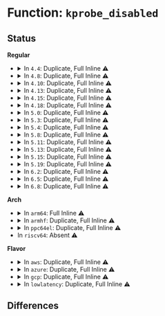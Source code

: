# Function: <code>kprobe_disabled</code>

## Status
<b>Regular</b>
<ul>
<li>
<details>
<summary>In <code>4.4</code>: Duplicate, Full Inline ⚠️</summary>

**Collision:** Static Duplication

**Inline:** Full

**Transformation:** False

**Instances:**

```
In arch/x86/kernel/kprobes/opt.c (0)
Location: include/linux/kprobes.h:139
Inline: True
```
```
In arch/x86/kernel/kprobes/ftrace.c (0)
Location: include/linux/kprobes.h:139
Inline: True
```
```
In kernel/kprobes.c (ffffffff8112d345)
Location: include/linux/kprobes.h:139
Inline: True
Inline callers:
  - kernel/kprobes.c:report_probe
```
</details>
</li>
<li>
<details>
<summary>In <code>4.8</code>: Duplicate, Full Inline ⚠️</summary>

**Collision:** Static Duplication

**Inline:** Full

**Transformation:** False

**Instances:**

```
In arch/x86/kernel/kprobes/opt.c (0)
Location: include/linux/kprobes.h:139
Inline: True
```
```
In arch/x86/kernel/kprobes/ftrace.c (0)
Location: include/linux/kprobes.h:139
Inline: True
```
```
In kernel/kprobes.c (ffffffff81135505)
Location: include/linux/kprobes.h:139
Inline: True
Inline callers:
  - kernel/kprobes.c:report_probe
```
</details>
</li>
<li>
<details>
<summary>In <code>4.10</code>: Duplicate, Full Inline ⚠️</summary>

**Collision:** Static Duplication

**Inline:** Full

**Transformation:** False

**Instances:**

```
In arch/x86/kernel/kprobes/opt.c (0)
Location: include/linux/kprobes.h:139
Inline: True
```
```
In arch/x86/kernel/kprobes/ftrace.c (0)
Location: include/linux/kprobes.h:139
Inline: True
```
```
In kernel/kprobes.c (ffffffff8113f285)
Location: include/linux/kprobes.h:139
Inline: True
Inline callers:
  - kernel/kprobes.c:report_probe
```
</details>
</li>
<li>
<details>
<summary>In <code>4.13</code>: Duplicate, Full Inline ⚠️</summary>

**Collision:** Static Duplication

**Inline:** Full

**Transformation:** False

**Instances:**

```
In arch/x86/kernel/kprobes/opt.c (0)
Location: include/linux/kprobes.h:140
Inline: True
```
```
In arch/x86/kernel/kprobes/ftrace.c (0)
Location: include/linux/kprobes.h:140
Inline: True
```
```
In kernel/kprobes.c (ffffffff81140813)
Location: include/linux/kprobes.h:140
Inline: True
Inline callers:
  - kernel/kprobes.c:report_probe
```
</details>
</li>
<li>
<details>
<summary>In <code>4.15</code>: Duplicate, Full Inline ⚠️</summary>

**Collision:** Static Duplication

**Inline:** Full

**Transformation:** False

**Instances:**

```
In arch/x86/kernel/kprobes/opt.c (0)
Location: include/linux/kprobes.h:140
Inline: True
```
```
In arch/x86/kernel/kprobes/ftrace.c (0)
Location: include/linux/kprobes.h:140
Inline: True
```
```
In kernel/kprobes.c (ffffffff8114d6b3)
Location: include/linux/kprobes.h:140
Inline: True
Inline callers:
  - kernel/kprobes.c:report_probe
```
</details>
</li>
<li>
<details>
<summary>In <code>4.18</code>: Duplicate, Full Inline ⚠️</summary>

**Collision:** Static Duplication

**Inline:** Full

**Transformation:** False

**Instances:**

```
In arch/x86/kernel/kprobes/opt.c (ffffffff810691b7)
Location: include/linux/kprobes.h:140
Inline: True
Inline callers:
  - arch/x86/kernel/kprobes/opt.c:arch_optimize_kprobes
  - arch/x86/kernel/kprobes/opt.c:arch_check_optimized_kprobe
```
```
In arch/x86/kernel/kprobes/ftrace.c (ffffffff81069355)
Location: include/linux/kprobes.h:140
Inline: True
Inline callers:
  - arch/x86/kernel/kprobes/ftrace.c:kprobe_ftrace_handler
```
```
In kernel/kprobes.c (ffffffff8115d99a)
Location: include/linux/kprobes.h:140
Inline: True
Inline callers:
  - kernel/kprobes.c:write_enabled_file_bool
  - kernel/kprobes.c:write_enabled_file_bool
  - kernel/kprobes.c:report_probe
  - kernel/kprobes.c:enable_kprobe
  - kernel/kprobes.c:__unregister_kprobe_top
  - kernel/kprobes.c:__disable_kprobe
  - kernel/kprobes.c:__disable_kprobe
  - kernel/kprobes.c:aggr_post_handler
  - kernel/kprobes.c:aggr_pre_handler
  - kernel/kprobes.c:proc_kprobes_optimization_handler
  - kernel/kprobes.c:proc_kprobes_optimization_handler
  - kernel/kprobes.c:force_unoptimize_kprobe
  - kernel/kprobes.c:kprobe_optimizer
  - kernel/kprobes.c:kprobe_optimizer
  - kernel/kprobes.c:kprobe_optimizer
  - kernel/kprobes.c:opt_pre_handler
```
</details>
</li>
<li>
<details>
<summary>In <code>5.0</code>: Duplicate, Full Inline ⚠️</summary>

**Collision:** Static Duplication

**Inline:** Full

**Transformation:** False

**Instances:**

```
In arch/x86/kernel/kprobes/opt.c (ffffffff8106ef73)
Location: include/linux/kprobes.h:133
Inline: True
Inline callers:
  - arch/x86/kernel/kprobes/opt.c:arch_optimize_kprobes
  - arch/x86/kernel/kprobes/opt.c:arch_check_optimized_kprobe
```
```
In arch/x86/kernel/kprobes/ftrace.c (ffffffff8106f0f5)
Location: include/linux/kprobes.h:133
Inline: True
Inline callers:
  - arch/x86/kernel/kprobes/ftrace.c:kprobe_ftrace_handler
```
```
In kernel/kprobes.c (ffffffff8116a5ba)
Location: include/linux/kprobes.h:133
Inline: True
Inline callers:
  - kernel/kprobes.c:write_enabled_file_bool
  - kernel/kprobes.c:write_enabled_file_bool
  - kernel/kprobes.c:report_probe
  - kernel/kprobes.c:enable_kprobe
  - kernel/kprobes.c:__unregister_kprobe_top
  - kernel/kprobes.c:__disable_kprobe
  - kernel/kprobes.c:__disable_kprobe
  - kernel/kprobes.c:aggr_post_handler
  - kernel/kprobes.c:aggr_pre_handler
  - kernel/kprobes.c:proc_kprobes_optimization_handler
  - kernel/kprobes.c:proc_kprobes_optimization_handler
  - kernel/kprobes.c:force_unoptimize_kprobe
  - kernel/kprobes.c:kprobe_optimizer
  - kernel/kprobes.c:kprobe_optimizer
  - kernel/kprobes.c:kprobe_optimizer
  - kernel/kprobes.c:opt_pre_handler
```
</details>
</li>
<li>
<details>
<summary>In <code>5.3</code>: Duplicate, Full Inline ⚠️</summary>

**Collision:** Static Duplication

**Inline:** Full

**Transformation:** False

**Instances:**

```
In arch/x86/kernel/kprobes/opt.c (ffffffff81073024)
Location: include/linux/kprobes.h:120
Inline: True
Inline callers:
  - arch/x86/kernel/kprobes/opt.c:arch_optimize_kprobes
  - arch/x86/kernel/kprobes/opt.c:arch_check_optimized_kprobe
```
```
In arch/x86/kernel/kprobes/ftrace.c (ffffffff810731d5)
Location: include/linux/kprobes.h:120
Inline: True
Inline callers:
  - arch/x86/kernel/kprobes/ftrace.c:kprobe_ftrace_handler
```
```
In kernel/kprobes.c (ffffffff81177318)
Location: include/linux/kprobes.h:120
Inline: True
Inline callers:
  - kernel/kprobes.c:write_enabled_file_bool
  - kernel/kprobes.c:write_enabled_file_bool
  - kernel/kprobes.c:report_probe
  - kernel/kprobes.c:enable_kprobe
  - kernel/kprobes.c:__unregister_kprobe_top
  - kernel/kprobes.c:__disable_kprobe
  - kernel/kprobes.c:__disable_kprobe
  - kernel/kprobes.c:aggr_post_handler
  - kernel/kprobes.c:aggr_pre_handler
  - kernel/kprobes.c:proc_kprobes_optimization_handler
  - kernel/kprobes.c:proc_kprobes_optimization_handler
  - kernel/kprobes.c:force_unoptimize_kprobe
  - kernel/kprobes.c:kprobe_optimizer
  - kernel/kprobes.c:kprobe_optimizer
  - kernel/kprobes.c:kprobe_optimizer
  - kernel/kprobes.c:opt_pre_handler
```
</details>
</li>
<li>
<details>
<summary>In <code>5.4</code>: Duplicate, Full Inline ⚠️</summary>

**Collision:** Static Duplication

**Inline:** Full

**Transformation:** False

**Instances:**

```
In arch/x86/kernel/kprobes/opt.c (ffffffff81074010)
Location: include/linux/kprobes.h:120
Inline: True
Inline callers:
  - arch/x86/kernel/kprobes/opt.c:arch_optimize_kprobes
  - arch/x86/kernel/kprobes/opt.c:arch_check_optimized_kprobe
```
```
In arch/x86/kernel/kprobes/ftrace.c (ffffffff81074195)
Location: include/linux/kprobes.h:120
Inline: True
Inline callers:
  - arch/x86/kernel/kprobes/ftrace.c:kprobe_ftrace_handler
```
```
In kernel/kprobes.c (ffffffff8118323e)
Location: include/linux/kprobes.h:120
Inline: True
Inline callers:
  - kernel/kprobes.c:write_enabled_file_bool
  - kernel/kprobes.c:write_enabled_file_bool
  - kernel/kprobes.c:report_probe
  - kernel/kprobes.c:enable_kprobe
  - kernel/kprobes.c:__unregister_kprobe_top
  - kernel/kprobes.c:__disable_kprobe
  - kernel/kprobes.c:__disable_kprobe
  - kernel/kprobes.c:aggr_post_handler
  - kernel/kprobes.c:aggr_pre_handler
  - kernel/kprobes.c:proc_kprobes_optimization_handler
  - kernel/kprobes.c:proc_kprobes_optimization_handler
  - kernel/kprobes.c:force_unoptimize_kprobe
  - kernel/kprobes.c:kprobe_optimizer
  - kernel/kprobes.c:kprobe_optimizer
  - kernel/kprobes.c:kprobe_optimizer
  - kernel/kprobes.c:opt_pre_handler
```
</details>
</li>
<li>
<details>
<summary>In <code>5.8</code>: Duplicate, Full Inline ⚠️</summary>

**Collision:** Static Duplication

**Inline:** Full

**Transformation:** False

**Instances:**

```
In arch/x86/kernel/kprobes/opt.c (ffffffff8107b12f)
Location: include/linux/kprobes.h:120
Inline: True
Inline callers:
  - arch/x86/kernel/kprobes/opt.c:arch_optimize_kprobes
  - arch/x86/kernel/kprobes/opt.c:arch_check_optimized_kprobe
```
```
In arch/x86/kernel/kprobes/ftrace.c (ffffffff8107b2b5)
Location: include/linux/kprobes.h:120
Inline: True
Inline callers:
  - arch/x86/kernel/kprobes/ftrace.c:kprobe_ftrace_handler
```
```
In kernel/kprobes.c (ffffffff811970a6)
Location: include/linux/kprobes.h:120
Inline: True
Inline callers:
  - kernel/kprobes.c:disarm_all_kprobes
  - kernel/kprobes.c:arm_all_kprobes
  - kernel/kprobes.c:report_probe
  - kernel/kprobes.c:enable_kprobe
  - kernel/kprobes.c:kill_kprobe
  - kernel/kprobes.c:kill_kprobe
  - kernel/kprobes.c:__unregister_kprobe_top
  - kernel/kprobes.c:__unregister_kprobe_top
  - kernel/kprobes.c:__disable_kprobe
  - kernel/kprobes.c:__disable_kprobe
  - kernel/kprobes.c:register_aggr_kprobe
  - kernel/kprobes.c:register_aggr_kprobe
  - kernel/kprobes.c:register_aggr_kprobe
  - kernel/kprobes.c:aggr_post_handler
  - kernel/kprobes.c:aggr_pre_handler
  - kernel/kprobes.c:proc_kprobes_optimization_handler
  - kernel/kprobes.c:unoptimize_all_kprobes
  - kernel/kprobes.c:do_free_cleaned_kprobes
  - kernel/kprobes.c:do_unoptimize_kprobes
  - kernel/kprobes.c:do_unoptimize_kprobes
  - kernel/kprobes.c:opt_pre_handler
```
</details>
</li>
<li>
<details>
<summary>In <code>5.11</code>: Duplicate, Full Inline ⚠️</summary>

**Collision:** Static Duplication

**Inline:** Full

**Transformation:** False

**Instances:**

```
In arch/x86/kernel/kprobes/opt.c (ffffffff8107af3f)
Location: include/linux/kprobes.h:122
Inline: True
Inline callers:
  - arch/x86/kernel/kprobes/opt.c:arch_optimize_kprobes
  - arch/x86/kernel/kprobes/opt.c:arch_check_optimized_kprobe
```
```
In arch/x86/kernel/kprobes/ftrace.c (ffffffff8107b1ae)
Location: include/linux/kprobes.h:122
Inline: True
Inline callers:
  - arch/x86/kernel/kprobes/ftrace.c:kprobe_ftrace_handler
```
```
In kernel/kprobes.c (ffffffff81194226)
Location: include/linux/kprobes.h:122
Inline: True
Inline callers:
  - kernel/kprobes.c:disarm_all_kprobes
  - kernel/kprobes.c:arm_all_kprobes
  - kernel/kprobes.c:report_probe
  - kernel/kprobes.c:enable_kprobe
  - kernel/kprobes.c:kill_kprobe
  - kernel/kprobes.c:kill_kprobe
  - kernel/kprobes.c:__unregister_kprobe_top
  - kernel/kprobes.c:__unregister_kprobe_top
  - kernel/kprobes.c:__disable_kprobe
  - kernel/kprobes.c:__disable_kprobe
  - kernel/kprobes.c:register_aggr_kprobe
  - kernel/kprobes.c:register_aggr_kprobe
  - kernel/kprobes.c:register_aggr_kprobe
  - kernel/kprobes.c:aggr_post_handler
  - kernel/kprobes.c:aggr_pre_handler
  - kernel/kprobes.c:unoptimize_all_kprobes
  - kernel/kprobes.c:optimize_all_kprobes
  - kernel/kprobes.c:do_free_cleaned_kprobes
  - kernel/kprobes.c:do_unoptimize_kprobes
  - kernel/kprobes.c:do_unoptimize_kprobes
  - kernel/kprobes.c:opt_pre_handler
```
</details>
</li>
<li>
<details>
<summary>In <code>5.13</code>: Duplicate, Full Inline ⚠️</summary>

**Collision:** Static Duplication

**Inline:** Full

**Transformation:** False

**Instances:**

```
In arch/x86/kernel/kprobes/opt.c (ffffffff8107c119)
Location: include/linux/kprobes.h:122
Inline: True
Inline callers:
  - arch/x86/kernel/kprobes/opt.c:arch_optimize_kprobes
  - arch/x86/kernel/kprobes/opt.c:arch_check_optimized_kprobe
```
```
In arch/x86/kernel/kprobes/ftrace.c (ffffffff8107c3b7)
Location: include/linux/kprobes.h:122
Inline: True
Inline callers:
  - arch/x86/kernel/kprobes/ftrace.c:kprobe_ftrace_handler
```
```
In kernel/kprobes.c (ffffffff8119521b)
Location: include/linux/kprobes.h:122
Inline: True
Inline callers:
  - kernel/kprobes.c:write_enabled_file_bool
  - kernel/kprobes.c:write_enabled_file_bool
  - kernel/kprobes.c:report_probe
  - kernel/kprobes.c:enable_kprobe
  - kernel/kprobes.c:kill_kprobe
  - kernel/kprobes.c:kill_kprobe
  - kernel/kprobes.c:__unregister_kprobe_top
  - kernel/kprobes.c:__unregister_kprobe_top
  - kernel/kprobes.c:__disable_kprobe
  - kernel/kprobes.c:__disable_kprobe
  - kernel/kprobes.c:register_aggr_kprobe
  - kernel/kprobes.c:register_aggr_kprobe
  - kernel/kprobes.c:register_aggr_kprobe
  - kernel/kprobes.c:aggr_post_handler
  - kernel/kprobes.c:aggr_pre_handler
  - kernel/kprobes.c:proc_kprobes_optimization_handler
  - kernel/kprobes.c:optimize_all_kprobes
  - kernel/kprobes.c:kprobe_optimizer
  - kernel/kprobes.c:kprobe_optimizer
  - kernel/kprobes.c:kprobe_optimizer
  - kernel/kprobes.c:opt_pre_handler
```
</details>
</li>
<li>
<details>
<summary>In <code>5.15</code>: Duplicate, Full Inline ⚠️</summary>

**Collision:** Static Duplication

**Inline:** Full

**Transformation:** False

**Instances:**

```
In arch/x86/kernel/kprobes/opt.c (ffffffff8108a283)
Location: include/linux/kprobes.h:114
Inline: True
Inline callers:
  - arch/x86/kernel/kprobes/opt.c:arch_optimize_kprobes
  - arch/x86/kernel/kprobes/opt.c:arch_check_optimized_kprobe
```
```
In arch/x86/kernel/kprobes/ftrace.c (ffffffff8108a4e7)
Location: include/linux/kprobes.h:114
Inline: True
Inline callers:
  - arch/x86/kernel/kprobes/ftrace.c:kprobe_ftrace_handler
```
```
In kernel/kprobes.c (ffffffff811be102)
Location: include/linux/kprobes.h:114
Inline: True
Inline callers:
  - kernel/kprobes.c:write_enabled_file_bool
  - kernel/kprobes.c:write_enabled_file_bool
  - kernel/kprobes.c:report_probe
  - kernel/kprobes.c:enable_kprobe
  - kernel/kprobes.c:kill_kprobe
  - kernel/kprobes.c:kill_kprobe
  - kernel/kprobes.c:__unregister_kprobe_top
  - kernel/kprobes.c:__unregister_kprobe_top
  - kernel/kprobes.c:__disable_kprobe
  - kernel/kprobes.c:__disable_kprobe
  - kernel/kprobes.c:register_aggr_kprobe
  - kernel/kprobes.c:register_aggr_kprobe
  - kernel/kprobes.c:register_aggr_kprobe
  - kernel/kprobes.c:aggr_post_handler
  - kernel/kprobes.c:aggr_pre_handler
  - kernel/kprobes.c:proc_kprobes_optimization_handler
  - kernel/kprobes.c:optimize_all_kprobes
  - kernel/kprobes.c:optimize_kprobe
  - kernel/kprobes.c:kprobe_optimizer
  - kernel/kprobes.c:kprobe_optimizer
  - kernel/kprobes.c:kprobe_optimizer
  - kernel/kprobes.c:opt_pre_handler
```
</details>
</li>
<li>
<details>
<summary>In <code>5.19</code>: Duplicate, Full Inline ⚠️</summary>

**Collision:** Static Duplication

**Inline:** Full

**Transformation:** False

**Instances:**

```
In arch/x86/kernel/kprobes/opt.c (ffffffff8109a78e)
Location: include/linux/kprobes.h:114
Inline: True
Inline callers:
  - arch/x86/kernel/kprobes/opt.c:arch_optimize_kprobes
  - arch/x86/kernel/kprobes/opt.c:arch_check_optimized_kprobe
```
```
In arch/x86/kernel/kprobes/ftrace.c (ffffffff8109aa53)
Location: include/linux/kprobes.h:114
Inline: True
Inline callers:
  - arch/x86/kernel/kprobes/ftrace.c:kprobe_ftrace_handler
```
```
In kernel/kprobes.c (ffffffff811f1645)
Location: include/linux/kprobes.h:114
Inline: True
Inline callers:
  - kernel/kprobes.c:write_enabled_file_bool
  - kernel/kprobes.c:write_enabled_file_bool
  - kernel/kprobes.c:report_probe
  - kernel/kprobes.c:enable_kprobe
  - kernel/kprobes.c:kill_kprobe
  - kernel/kprobes.c:kill_kprobe
  - kernel/kprobes.c:__unregister_kprobe_top
  - kernel/kprobes.c:__unregister_kprobe_top
  - kernel/kprobes.c:__disable_kprobe
  - kernel/kprobes.c:__disable_kprobe
  - kernel/kprobes.c:__disable_kprobe
  - kernel/kprobes.c:register_kprobe
  - kernel/kprobes.c:register_aggr_kprobe
  - kernel/kprobes.c:register_aggr_kprobe
  - kernel/kprobes.c:register_aggr_kprobe
  - kernel/kprobes.c:aggr_post_handler
  - kernel/kprobes.c:aggr_pre_handler
  - kernel/kprobes.c:proc_kprobes_optimization_handler
  - kernel/kprobes.c:optimize_all_kprobes
  - kernel/kprobes.c:optimize_kprobe
  - kernel/kprobes.c:kprobe_optimizer
  - kernel/kprobes.c:kprobe_optimizer
  - kernel/kprobes.c:kprobe_optimizer
  - kernel/kprobes.c:opt_pre_handler
```
</details>
</li>
<li>
<details>
<summary>In <code>6.2</code>: Duplicate, Full Inline ⚠️</summary>

**Collision:** Static Duplication

**Inline:** Full

**Transformation:** False

**Instances:**

```
In arch/x86/kernel/kprobes/opt.c (ffffffff810b11fb)
Location: include/linux/kprobes.h:115
Inline: True
Inline callers:
  - arch/x86/kernel/kprobes/opt.c:arch_optimize_kprobes
```
```
In arch/x86/kernel/kprobes/ftrace.c (ffffffff810b1493)
Location: include/linux/kprobes.h:115
Inline: True
Inline callers:
  - arch/x86/kernel/kprobes/ftrace.c:kprobe_ftrace_handler
```
```
In kernel/kprobes.c (ffffffff81238092)
Location: include/linux/kprobes.h:115
Inline: True
Inline callers:
  - kernel/kprobes.c:write_enabled_file_bool
  - kernel/kprobes.c:write_enabled_file_bool
  - kernel/kprobes.c:report_probe
  - kernel/kprobes.c:enable_kprobe
  - kernel/kprobes.c:kill_kprobe
  - kernel/kprobes.c:kill_kprobe
  - kernel/kprobes.c:__unregister_kprobe_top
  - kernel/kprobes.c:__unregister_kprobe_top
  - kernel/kprobes.c:__disable_kprobe
  - kernel/kprobes.c:__disable_kprobe
  - kernel/kprobes.c:__disable_kprobe
  - kernel/kprobes.c:register_kprobe
  - kernel/kprobes.c:register_aggr_kprobe
  - kernel/kprobes.c:register_aggr_kprobe
  - kernel/kprobes.c:register_aggr_kprobe
  - kernel/kprobes.c:aggr_post_handler
  - kernel/kprobes.c:aggr_pre_handler
  - kernel/kprobes.c:proc_kprobes_optimization_handler
  - kernel/kprobes.c:optimize_all_kprobes
  - kernel/kprobes.c:optimize_kprobe
  - kernel/kprobes.c:kprobe_optimizer
  - kernel/kprobes.c:kprobe_optimizer
  - kernel/kprobes.c:kprobe_optimizer
  - kernel/kprobes.c:opt_pre_handler
```
</details>
</li>
<li>
<details>
<summary>In <code>6.5</code>: Duplicate, Full Inline ⚠️</summary>

**Collision:** Static Duplication

**Inline:** Full

**Transformation:** False

**Instances:**

```
In arch/x86/kernel/kprobes/opt.c (ffffffff810b41ab)
Location: include/linux/kprobes.h:115
Inline: True
Inline callers:
  - arch/x86/kernel/kprobes/opt.c:arch_optimize_kprobes
```
```
In arch/x86/kernel/kprobes/ftrace.c (ffffffff810b4455)
Location: include/linux/kprobes.h:115
Inline: True
Inline callers:
  - arch/x86/kernel/kprobes/ftrace.c:kprobe_ftrace_handler
```
```
In kernel/kprobes.c (ffffffff8124f172)
Location: include/linux/kprobes.h:115
Inline: True
Inline callers:
  - kernel/kprobes.c:write_enabled_file_bool
  - kernel/kprobes.c:write_enabled_file_bool
  - kernel/kprobes.c:report_probe
  - kernel/kprobes.c:enable_kprobe
  - kernel/kprobes.c:kill_kprobe
  - kernel/kprobes.c:kill_kprobe
  - kernel/kprobes.c:__unregister_kprobe_top
  - kernel/kprobes.c:__unregister_kprobe_top
  - kernel/kprobes.c:__disable_kprobe
  - kernel/kprobes.c:__disable_kprobe
  - kernel/kprobes.c:__disable_kprobe
  - kernel/kprobes.c:register_kprobe
  - kernel/kprobes.c:register_aggr_kprobe
  - kernel/kprobes.c:register_aggr_kprobe
  - kernel/kprobes.c:register_aggr_kprobe
  - kernel/kprobes.c:aggr_post_handler
  - kernel/kprobes.c:aggr_pre_handler
  - kernel/kprobes.c:proc_kprobes_optimization_handler
  - kernel/kprobes.c:optimize_all_kprobes
  - kernel/kprobes.c:optimize_kprobe
  - kernel/kprobes.c:kprobe_optimizer
  - kernel/kprobes.c:kprobe_optimizer
  - kernel/kprobes.c:kprobe_optimizer
  - kernel/kprobes.c:opt_pre_handler
```
</details>
</li>
<li>
<details>
<summary>In <code>6.8</code>: Duplicate, Full Inline ⚠️</summary>

**Collision:** Static Duplication

**Inline:** Full

**Transformation:** False

**Instances:**

```
In arch/x86/kernel/kprobes/opt.c (ffffffff810bb60b)
Location: include/linux/kprobes.h:114
Inline: True
Inline callers:
  - arch/x86/kernel/kprobes/opt.c:arch_optimize_kprobes
```
```
In arch/x86/kernel/kprobes/ftrace.c (ffffffff810bb8b5)
Location: include/linux/kprobes.h:114
Inline: True
Inline callers:
  - arch/x86/kernel/kprobes/ftrace.c:kprobe_ftrace_handler
```
```
In kernel/kprobes.c (ffffffff812690a2)
Location: include/linux/kprobes.h:114
Inline: True
Inline callers:
  - kernel/kprobes.c:write_enabled_file_bool
  - kernel/kprobes.c:write_enabled_file_bool
  - kernel/kprobes.c:report_probe
  - kernel/kprobes.c:enable_kprobe
  - kernel/kprobes.c:kill_kprobe
  - kernel/kprobes.c:kill_kprobe
  - kernel/kprobes.c:__unregister_kprobe_top
  - kernel/kprobes.c:__unregister_kprobe_top
  - kernel/kprobes.c:__disable_kprobe
  - kernel/kprobes.c:__disable_kprobe
  - kernel/kprobes.c:__disable_kprobe
  - kernel/kprobes.c:register_kprobe
  - kernel/kprobes.c:register_aggr_kprobe
  - kernel/kprobes.c:register_aggr_kprobe
  - kernel/kprobes.c:register_aggr_kprobe
  - kernel/kprobes.c:aggr_post_handler
  - kernel/kprobes.c:aggr_pre_handler
  - kernel/kprobes.c:proc_kprobes_optimization_handler
  - kernel/kprobes.c:optimize_all_kprobes
  - kernel/kprobes.c:optimize_kprobe
  - kernel/kprobes.c:kprobe_optimizer
  - kernel/kprobes.c:kprobe_optimizer
  - kernel/kprobes.c:kprobe_optimizer
  - kernel/kprobes.c:opt_pre_handler
```
</details>
</li>
</ul>
<b>Arch</b>
<ul>
<li>
<details>
<summary>In <code>arm64</code>: Full Inline ⚠️</summary>

**Collision:** Unique Static

**Inline:** Full

**Transformation:** False

**Instances:**

```
In kernel/kprobes.c (ffff8000101f8254)
Location: include/linux/kprobes.h:120
Inline: True
Inline callers:
  - kernel/kprobes.c:write_enabled_file_bool
  - kernel/kprobes.c:write_enabled_file_bool
  - kernel/kprobes.c:report_probe
  - kernel/kprobes.c:enable_kprobe
  - kernel/kprobes.c:__unregister_kprobe_top
  - kernel/kprobes.c:__disable_kprobe
  - kernel/kprobes.c:__disable_kprobe
  - kernel/kprobes.c:aggr_post_handler
  - kernel/kprobes.c:aggr_pre_handler
```
</details>
</li>
<li>
<details>
<summary>In <code>armhf</code>: Duplicate, Full Inline ⚠️</summary>

**Collision:** Static Duplication

**Inline:** Full

**Transformation:** False

**Instances:**

```
In arch/arm/probes/kprobes/opt-arm.c (c0ea1358)
Location: include/linux/kprobes.h:120
Inline: True
Inline callers:
  - arch/arm/probes/kprobes/opt-arm.c:arch_optimize_kprobes
```
```
In kernel/kprobes.c (c0438a34)
Location: include/linux/kprobes.h:120
Inline: True
Inline callers:
  - kernel/kprobes.c:write_enabled_file_bool
  - kernel/kprobes.c:write_enabled_file_bool
  - kernel/kprobes.c:report_probe
  - kernel/kprobes.c:enable_kprobe
  - kernel/kprobes.c:__unregister_kprobe_top
  - kernel/kprobes.c:__disable_kprobe
  - kernel/kprobes.c:__disable_kprobe
  - kernel/kprobes.c:aggr_post_handler
  - kernel/kprobes.c:aggr_pre_handler
  - kernel/kprobes.c:proc_kprobes_optimization_handler
  - kernel/kprobes.c:proc_kprobes_optimization_handler
  - kernel/kprobes.c:force_unoptimize_kprobe
  - kernel/kprobes.c:kprobe_optimizer
  - kernel/kprobes.c:kprobe_optimizer
  - kernel/kprobes.c:kprobe_optimizer
  - kernel/kprobes.c:opt_pre_handler
```
</details>
</li>
<li>
<details>
<summary>In <code>ppc64el</code>: Duplicate, Full Inline ⚠️</summary>

**Collision:** Static Duplication

**Inline:** Full

**Transformation:** False

**Instances:**

```
In arch/powerpc/kernel/optprobes.c (c0000000000575d0)
Location: include/linux/kprobes.h:120
Inline: True
```
```
In arch/powerpc/kernel/kprobes-ftrace.c (c000000000068148)
Location: include/linux/kprobes.h:120
Inline: True
Inline callers:
  - arch/powerpc/kernel/kprobes-ftrace.c:kprobe_ftrace_handler
```
```
In kernel/kprobes.c (c00000000026f940)
Location: include/linux/kprobes.h:120
Inline: True
Inline callers:
  - kernel/kprobes.c:write_enabled_file_bool
  - kernel/kprobes.c:write_enabled_file_bool
  - kernel/kprobes.c:report_probe
  - kernel/kprobes.c:enable_kprobe
  - kernel/kprobes.c:__unregister_kprobe_top
  - kernel/kprobes.c:__disable_kprobe
  - kernel/kprobes.c:__disable_kprobe
  - kernel/kprobes.c:aggr_post_handler
  - kernel/kprobes.c:aggr_pre_handler
  - kernel/kprobes.c:proc_kprobes_optimization_handler
  - kernel/kprobes.c:proc_kprobes_optimization_handler
  - kernel/kprobes.c:force_unoptimize_kprobe
  - kernel/kprobes.c:kprobe_optimizer
  - kernel/kprobes.c:kprobe_optimizer
  - kernel/kprobes.c:kprobe_optimizer
  - kernel/kprobes.c:opt_pre_handler
```
</details>
</li>
<li>
In <code>riscv64</code>: Absent ⚠️
</li>
</ul>
<b>Flavor</b>
<ul>
<li>
<details>
<summary>In <code>aws</code>: Duplicate, Full Inline ⚠️</summary>

**Collision:** Static Duplication

**Inline:** Full

**Transformation:** False

**Instances:**

```
In arch/x86/kernel/kprobes/opt.c (ffffffff81073010)
Location: include/linux/kprobes.h:120
Inline: True
Inline callers:
  - arch/x86/kernel/kprobes/opt.c:arch_optimize_kprobes
  - arch/x86/kernel/kprobes/opt.c:arch_check_optimized_kprobe
```
```
In arch/x86/kernel/kprobes/ftrace.c (ffffffff81073195)
Location: include/linux/kprobes.h:120
Inline: True
Inline callers:
  - arch/x86/kernel/kprobes/ftrace.c:kprobe_ftrace_handler
```
```
In kernel/kprobes.c (ffffffff8117b85e)
Location: include/linux/kprobes.h:120
Inline: True
Inline callers:
  - kernel/kprobes.c:write_enabled_file_bool
  - kernel/kprobes.c:write_enabled_file_bool
  - kernel/kprobes.c:report_probe
  - kernel/kprobes.c:enable_kprobe
  - kernel/kprobes.c:__unregister_kprobe_top
  - kernel/kprobes.c:__disable_kprobe
  - kernel/kprobes.c:__disable_kprobe
  - kernel/kprobes.c:aggr_post_handler
  - kernel/kprobes.c:aggr_pre_handler
  - kernel/kprobes.c:proc_kprobes_optimization_handler
  - kernel/kprobes.c:proc_kprobes_optimization_handler
  - kernel/kprobes.c:force_unoptimize_kprobe
  - kernel/kprobes.c:kprobe_optimizer
  - kernel/kprobes.c:kprobe_optimizer
  - kernel/kprobes.c:kprobe_optimizer
  - kernel/kprobes.c:opt_pre_handler
```
</details>
</li>
<li>
<details>
<summary>In <code>azure</code>: Duplicate, Full Inline ⚠️</summary>

**Collision:** Static Duplication

**Inline:** Full

**Transformation:** False

**Instances:**

```
In arch/x86/kernel/kprobes/opt.c (ffffffff81063090)
Location: include/linux/kprobes.h:120
Inline: True
Inline callers:
  - arch/x86/kernel/kprobes/opt.c:arch_optimize_kprobes
  - arch/x86/kernel/kprobes/opt.c:arch_check_optimized_kprobe
```
```
In arch/x86/kernel/kprobes/ftrace.c (ffffffff81063215)
Location: include/linux/kprobes.h:120
Inline: True
Inline callers:
  - arch/x86/kernel/kprobes/ftrace.c:kprobe_ftrace_handler
```
```
In kernel/kprobes.c (ffffffff8116e9fe)
Location: include/linux/kprobes.h:120
Inline: True
Inline callers:
  - kernel/kprobes.c:write_enabled_file_bool
  - kernel/kprobes.c:write_enabled_file_bool
  - kernel/kprobes.c:report_probe
  - kernel/kprobes.c:enable_kprobe
  - kernel/kprobes.c:__unregister_kprobe_top
  - kernel/kprobes.c:__disable_kprobe
  - kernel/kprobes.c:__disable_kprobe
  - kernel/kprobes.c:aggr_post_handler
  - kernel/kprobes.c:aggr_pre_handler
  - kernel/kprobes.c:proc_kprobes_optimization_handler
  - kernel/kprobes.c:proc_kprobes_optimization_handler
  - kernel/kprobes.c:force_unoptimize_kprobe
  - kernel/kprobes.c:kprobe_optimizer
  - kernel/kprobes.c:kprobe_optimizer
  - kernel/kprobes.c:kprobe_optimizer
  - kernel/kprobes.c:opt_pre_handler
```
</details>
</li>
<li>
<details>
<summary>In <code>gcp</code>: Duplicate, Full Inline ⚠️</summary>

**Collision:** Static Duplication

**Inline:** Full

**Transformation:** False

**Instances:**

```
In arch/x86/kernel/kprobes/opt.c (ffffffff81072fc0)
Location: include/linux/kprobes.h:120
Inline: True
Inline callers:
  - arch/x86/kernel/kprobes/opt.c:arch_optimize_kprobes
  - arch/x86/kernel/kprobes/opt.c:arch_check_optimized_kprobe
```
```
In arch/x86/kernel/kprobes/ftrace.c (ffffffff81073145)
Location: include/linux/kprobes.h:120
Inline: True
Inline callers:
  - arch/x86/kernel/kprobes/ftrace.c:kprobe_ftrace_handler
```
```
In kernel/kprobes.c (ffffffff8117962e)
Location: include/linux/kprobes.h:120
Inline: True
Inline callers:
  - kernel/kprobes.c:write_enabled_file_bool
  - kernel/kprobes.c:write_enabled_file_bool
  - kernel/kprobes.c:report_probe
  - kernel/kprobes.c:enable_kprobe
  - kernel/kprobes.c:__unregister_kprobe_top
  - kernel/kprobes.c:__disable_kprobe
  - kernel/kprobes.c:__disable_kprobe
  - kernel/kprobes.c:aggr_post_handler
  - kernel/kprobes.c:aggr_pre_handler
  - kernel/kprobes.c:proc_kprobes_optimization_handler
  - kernel/kprobes.c:proc_kprobes_optimization_handler
  - kernel/kprobes.c:force_unoptimize_kprobe
  - kernel/kprobes.c:kprobe_optimizer
  - kernel/kprobes.c:kprobe_optimizer
  - kernel/kprobes.c:kprobe_optimizer
  - kernel/kprobes.c:opt_pre_handler
```
</details>
</li>
<li>
<details>
<summary>In <code>lowlatency</code>: Duplicate, Full Inline ⚠️</summary>

**Collision:** Static Duplication

**Inline:** Full

**Transformation:** False

**Instances:**

```
In arch/x86/kernel/kprobes/opt.c (ffffffff81075020)
Location: include/linux/kprobes.h:120
Inline: True
Inline callers:
  - arch/x86/kernel/kprobes/opt.c:arch_optimize_kprobes
  - arch/x86/kernel/kprobes/opt.c:arch_check_optimized_kprobe
```
```
In arch/x86/kernel/kprobes/ftrace.c (ffffffff810751a5)
Location: include/linux/kprobes.h:120
Inline: True
Inline callers:
  - arch/x86/kernel/kprobes/ftrace.c:kprobe_ftrace_handler
```
```
In kernel/kprobes.c (ffffffff81186f3e)
Location: include/linux/kprobes.h:120
Inline: True
Inline callers:
  - kernel/kprobes.c:write_enabled_file_bool
  - kernel/kprobes.c:write_enabled_file_bool
  - kernel/kprobes.c:report_probe
  - kernel/kprobes.c:enable_kprobe
  - kernel/kprobes.c:__unregister_kprobe_top
  - kernel/kprobes.c:__disable_kprobe
  - kernel/kprobes.c:__disable_kprobe
  - kernel/kprobes.c:aggr_post_handler
  - kernel/kprobes.c:aggr_pre_handler
  - kernel/kprobes.c:proc_kprobes_optimization_handler
  - kernel/kprobes.c:proc_kprobes_optimization_handler
  - kernel/kprobes.c:force_unoptimize_kprobe
  - kernel/kprobes.c:kprobe_optimizer
  - kernel/kprobes.c:kprobe_optimizer
  - kernel/kprobes.c:kprobe_optimizer
  - kernel/kprobes.c:opt_pre_handler
```
</details>
</li>
</ul>

## Differences
